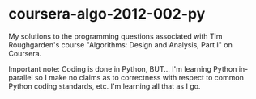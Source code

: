 coursera-algo-2012-002-py
=========================

My solutions to the programming questions associated with Tim Roughgarden's course "Algorithms: Design and Analysis, Part I" on Coursera.

Important note: Coding is done in Python, BUT...  I'm learning Python in-parallel so I make no claims as to correctness with respect to common Python coding standards, etc.  I'm learning all that as I go.